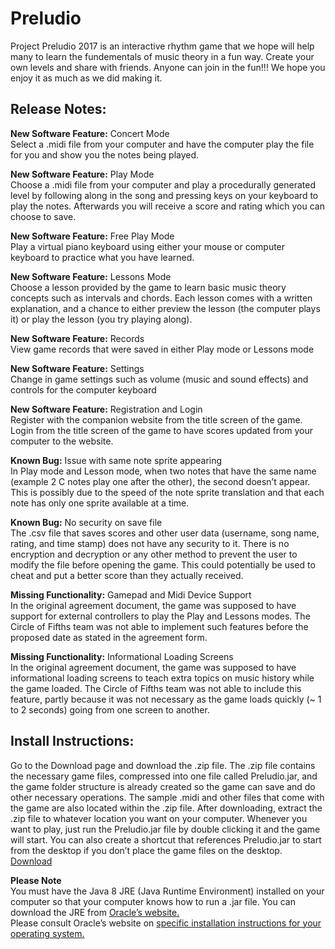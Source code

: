 # Preludio
Project Preludio 2017 is an interactive rhythm game that we hope will help many to learn the fundementals of music theory in a fun way. Create your own levels and share with friends. Anyone can join in the fun!!!
We hope you enjoy it as much as we did making it.

## Release Notes:

**New Software Feature:** Concert Mode  
Select a .midi file from your computer and have the computer play the file for you and show you the notes being played.

**New Software Feature:** Play Mode  
Choose a .midi file from your computer and play a procedurally generated level by following along in the song and pressing keys on your keyboard to play the notes. Afterwards you will receive a score and rating which you can choose to save.

**New Software Feature:** Free Play Mode  
Play a virtual piano keyboard using either your mouse or computer keyboard to practice what you have learned.

**New Software Feature:** Lessons Mode  
Choose a lesson provided by the game to learn basic music theory concepts such as intervals and chords. Each lesson comes with a written explanation, and a chance to either preview the lesson (the computer plays it) or play the lesson (you try playing along).

**New Software Feature:** Records  
View game records that were saved in either Play mode or Lessons mode

**New Software Feature:** Settings  
Change in game settings such as volume (music and sound effects) and controls for the computer keyboard

**New Software Feature:** Registration and Login  
Register with the companion website from the title screen of the game. Login from the title screen of the game to have scores updated from your computer to the website.

**Known Bug:** Issue with same note sprite appearing  
In Play mode and Lesson mode, when two notes that have the same name (example 2 C notes play one after the other), the second doesn’t appear. This is possibly due to the speed of the note sprite translation and that each note has only one sprite available at a time.

**Known Bug:** No security on save file  
The .csv file that saves scores and other user data (username, song name, rating, and time stamp) does not have any security to it. There is no encryption and decryption or any other method to prevent the user to modify the file before opening the game. This could potentially be used to cheat and put a better score than they actually received.

**Missing Functionality:** Gamepad and Midi Device Support  
In the original agreement document, the game was supposed to have support for external controllers to play the Play and Lessons modes. The Circle of Fifths team was not able to implement such features before the proposed date as stated in the agreement form.

**Missing Functionality:** Informational Loading Screens  
In the original agreement document, the game was supposed to have informational loading screens to teach extra topics on music history while the game loaded. The Circle of Fifths team was not able to include this feature, partly because it was not necessary as the game loads quickly (~ 1 to 2 seconds) going from one screen to another.

## Install Instructions:

Go to the Download page and download the .zip file. The .zip file contains the necessary game files, compressed into one file called Preludio.jar, and the game folder structure is already created so the game can save and do other necessary operations. The sample .midi and other files that come with the game are also located within the .zip file. After downloading, extract the .zip file to whatever location you want on your computer. Whenever you want to play, just run the Preludio.jar file by double clicking it and the game will start. You can also create a shortcut that references  Preludio.jar to start from the desktop if you don’t place the game files on the desktop.  
[Download](http://ec2-54-214-225-63.us-west-2.compute.amazonaws.com/download.html)

**Please Note**  
You must have the Java 8 JRE (Java Runtime Environment) installed on your computer so that your computer knows how to run a .jar file. 
You can download the JRE from [Oracle’s website.](http://www.oracle.com/technetwork/java/javase/downloads/jre8-downloads-2133155.html)  
Please consult Oracle’s website on [specific installation instructions for your operating system.](http://docs.oracle.com/javase/8/docs/technotes/guides/install/install_overview.html)